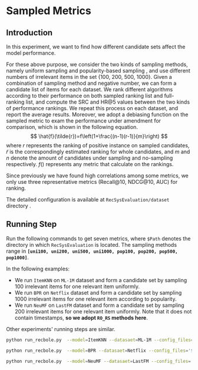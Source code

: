 # Sampled Metrics

## Introduction

In this experiment,  we want to find how different candidate sets affect the model performance.

For these above purpose, we consider the two kinds of sampling methods, namely uniform sampling and popularity-based sampling , and use different numbers of irrelevant items in the set {100, 200, 500, 1000}. Given a combination of sampling method and negative number, we can form a candidate list of items for each dataset. We rank different algorithms according to their performance on both sampled ranking list and full-ranking list, and compute the SRC and HR@5 values between the two kinds of performance rankings. We repeat this process on each dataset, and report the average results. Moreover, we adopt a debiasing function on the sampled
metric to exam the performance under amendment for comparison, which is shown in the following equation.
$$
\hat{f}(\tilde{r})=f\left(1+\frac{(n-1)(r-1)}{m}\right)
$$
 where $r$ represents the ranking of positive instance on sampled candidates, $\tilde{r}$ is the correspondingly estimated ranking for whole candidates, and $m$ and $n$ denote the amount of candidates under sampling and no-sampling respectively. $f()$ represents any metric that calculate on the rankings.

Since previously we have found high correlations among some metrics, we only use three representative metrics (Recall@10, NDCG@10, AUC) for ranking. 

The detailed configuration is available at `RecSysEvaluation/dataset` directory . 

## Running Step

Run the following commands to get seven metrics, where `$Path` denotes the directory in which `RecSysEvaluation` is located. The sampling methods range in **`[uni100, uni200, uni500, uni1000, pop100, pop200, pop500, pop1000]`**.

In the following examples: 

- We run `ItemKNN` on `ML-1M` dataset and form a candidate set by sampling 100 irrelevant items for one relevant item uniformly.
- We run `BPR` on `Netflix` dataset and form a candidate set by sampling 1000 irrelevant items for one relevant item according to popularity.
- We run `NeuMF` on `LastFM` dataset and form a candidate set by sampling 200 irrelevant items for one relevant item uniformly. Note that it does not contain timestamps, **so we adopt `RO_RS` methods here**.

Other experiments' running steps are similar.

```bash
python run_recbole.py  --model=ItemKNN --datasaet=ML-1M --config_files='$Path/RecSysEvaluation/dataset/ML-1M.yaml RecSysEvaluation/experiment/hyper_parameters/ML-1M/ItemKNN.yaml' --eval_setting=TO_RS, uni100

python run_recbole.py  --model=BPR --datasaet=Netflix --config_files='$Path/RecSysEvaluation/dataset/Netflix.yaml RecSysEvaluation/experiment/hyper_parameters/Netflix/BPR.yaml' --eval_setting=TO_RS, pop1000

python run_recbole.py  --model=NeuMF --datasaet=LastFM --config_files='$Path/RecSysEvaluation/dataset/LastFM.yaml RecSysEvaluation/experiment/hyper_parameters/LastFM/NeuMF.yaml' --eval_setting=RO_RS, uni200
```









   

   